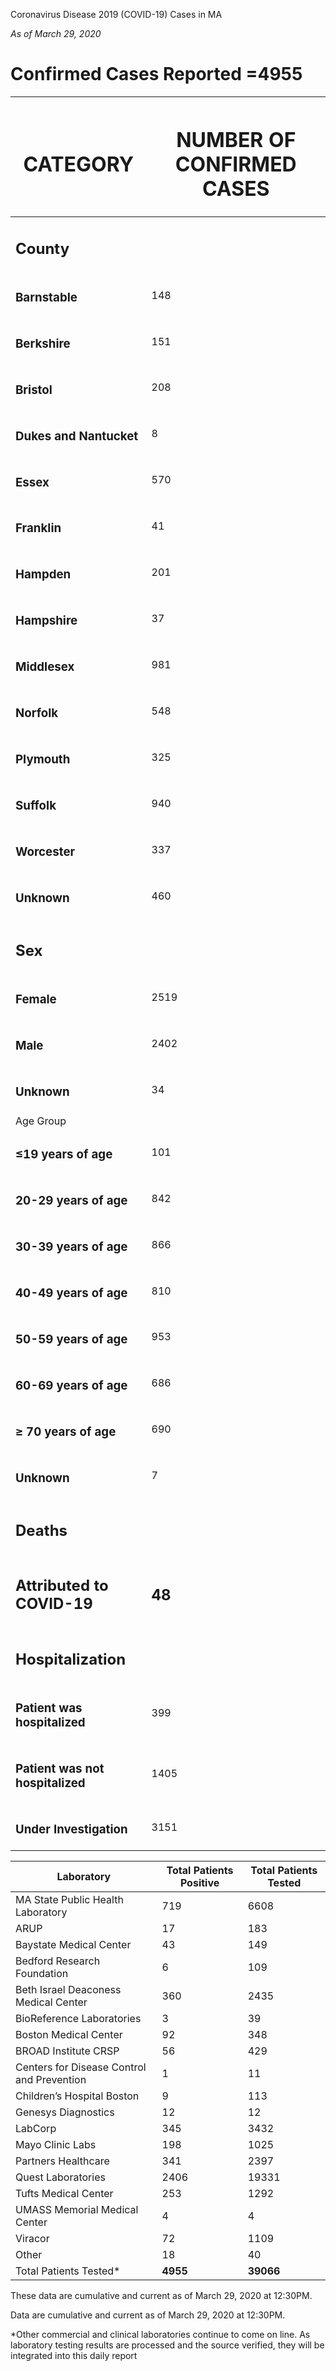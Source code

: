 Coronavirus Disease 2019 (COVID-19) Cases in MA

*As of March 29, 2020*

# Confirmed Cases Reported =4955

<table>
<thead>
<tr class="header">
<th><h1 id="category"><strong>CATEGORY</strong></h1></th>
<th><h1 id="number-of-confirmed-cases"><strong>NUMBER OF CONFIRMED CASES</strong></h1></th>
</tr>
</thead>
<tbody>
<tr class="odd">
<td><h2 id="county"><strong>County</strong></h2></td>
<td></td>
</tr>
<tr class="even">
<td><h3 id="barnstable">Barnstable</h3></td>
<td>148</td>
</tr>
<tr class="odd">
<td><h3 id="berkshire">Berkshire</h3></td>
<td>151</td>
</tr>
<tr class="even">
<td><h3 id="bristol">Bristol</h3></td>
<td>208</td>
</tr>
<tr class="odd">
<td><h3 id="dukes-and-nantucket">Dukes and Nantucket</h3></td>
<td>8</td>
</tr>
<tr class="even">
<td><h3 id="essex">Essex</h3></td>
<td>570</td>
</tr>
<tr class="odd">
<td><h3 id="franklin">Franklin</h3></td>
<td>41</td>
</tr>
<tr class="even">
<td><h3 id="hampden">Hampden</h3></td>
<td>201</td>
</tr>
<tr class="odd">
<td><h3 id="hampshire">Hampshire</h3></td>
<td>37</td>
</tr>
<tr class="even">
<td><h3 id="middlesex">Middlesex</h3></td>
<td>981</td>
</tr>
<tr class="odd">
<td><h3 id="norfolk">Norfolk</h3></td>
<td>548</td>
</tr>
<tr class="even">
<td><h3 id="plymouth">Plymouth</h3></td>
<td>325</td>
</tr>
<tr class="odd">
<td><h3 id="suffolk">Suffolk</h3></td>
<td>940</td>
</tr>
<tr class="even">
<td><h3 id="worcester">Worcester</h3></td>
<td>337</td>
</tr>
<tr class="odd">
<td><h3 id="unknown">Unknown</h3></td>
<td>460</td>
</tr>
<tr class="even">
<td><h2 id="sex">Sex</h2></td>
<td></td>
</tr>
<tr class="odd">
<td><h3 id="female">Female</h3></td>
<td>2519</td>
</tr>
<tr class="even">
<td><h3 id="male">Male</h3></td>
<td>2402</td>
</tr>
<tr class="odd">
<td><h3 id="unknown-1">Unknown</h3></td>
<td>34</td>
</tr>
<tr class="even">
<td>Age Group</td>
<td></td>
</tr>
<tr class="odd">
<td><h3 id="years-of-age">≤19 years of age</h3></td>
<td>101</td>
</tr>
<tr class="even">
<td><h3 id="years-of-age-1">20-29 years of age</h3></td>
<td>842</td>
</tr>
<tr class="odd">
<td><h3 id="years-of-age-2">30-39 years of age</h3></td>
<td>866</td>
</tr>
<tr class="even">
<td><h3 id="years-of-age-3">40-49 years of age</h3></td>
<td>810</td>
</tr>
<tr class="odd">
<td><h3 id="years-of-age-4">50-59 years of age</h3></td>
<td>953</td>
</tr>
<tr class="even">
<td><h3 id="years-of-age-5">60-69 years of age</h3></td>
<td>686</td>
</tr>
<tr class="odd">
<td><h3 id="years-of-age-6">≥ 70 years of age</h3></td>
<td>690</td>
</tr>
<tr class="even">
<td><h3 id="unknown-2">Unknown</h3></td>
<td>7</td>
</tr>
<tr class="odd">
<td><h2 id="deaths">Deaths</h2></td>
<td></td>
</tr>
<tr class="even">
<td><h2 id="attributed-to-covid-19">Attributed to COVID-19</h2></td>
<td><h2 id="section">48</h2></td>
</tr>
<tr class="odd">
<td><h2 id="hospitalization">Hospitalization </h2></td>
<td></td>
</tr>
<tr class="even">
<td><h3 id="patient-was-hospitalized">Patient was hospitalized</h3></td>
<td>399</td>
</tr>
<tr class="odd">
<td><h3 id="patient-was-not-hospitalized">Patient was not hospitalized</h3></td>
<td>1405</td>
</tr>
<tr class="even">
<td><h3 id="under-investigation">Under Investigation</h3></td>
<td>3151</td>
</tr>
</tbody>
</table>

| Laboratory                                 | Total Patients Positive | Total Patients Tested |
| ------------------------------------------ | ----------------------- | --------------------- |
| MA State Public Health Laboratory          | 719                     | 6608                  |
| ARUP                                       | 17                      | 183                   |
| Baystate Medical Center                    | 43                      | 149                   |
| Bedford Research Foundation                | 6                       | 109                   |
| Beth Israel Deaconess Medical Center       | 360                     | 2435                  |
| BioReference Laboratories                  | 3                       | 39                    |
| Boston Medical Center                      | 92                      | 348                   |
| BROAD Institute CRSP                       | 56                      | 429                   |
| Centers for Disease Control and Prevention | 1                       | 11                    |
| Children’s Hospital Boston                 | 9                       | 113                   |
| Genesys Diagnostics                        | 12                      | 12                    |
| LabCorp                                    | 345                     | 3432                  |
| Mayo Clinic Labs                           | 198                     | 1025                  |
| Partners Healthcare                        | 341                     | 2397                  |
| Quest Laboratories                         | 2406                    | 19331                 |
| Tufts Medical Center                       | 253                     | 1292                  |
| UMASS Memorial Medical Center              | 4                       | 4                     |
| Viracor                                    | 72                      | 1109                  |
| Other                                      | 18                      | 40                    |
| Total Patients Tested\*                    | **4955**                | **39066**             |

These data are cumulative and current as of March 29, 2020 at 12:30PM.

Data are cumulative and current as of March 29, 2020 at 12:30PM.

\*Other commercial and clinical laboratories continue to come on line.
As laboratory testing results are processed and the source verified,
they will be integrated into this daily report
